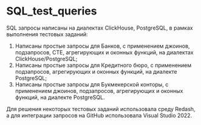 # SQL_test_queries
SQL запросы написаны на диалектах ClickHouse, PostgreSQL, в рамках выполнения тестовых заданий:

1) Написаны простые запросы для Банков, с применением джоинов, подзапросов, CTE, агрегирующих и оконных функций, на диалектах ClickHouse/PostgreSQL;
2) Написаны простые запросы для Кредитного бюро, с применением подзапросов, агрегирующих и оконных функций, на диалекте PostgreSQL;
3) Написаны простые запросы для Букмекерской конторы, с применением джоинов, подзапросов, агрегирующих и оконных функций, на диалекте PostgreSQL.

Для решения некоторых тестовых заданий использовала среду Redash, а для интеграции запросов на GitHub использовала Visual Studio 2022.
